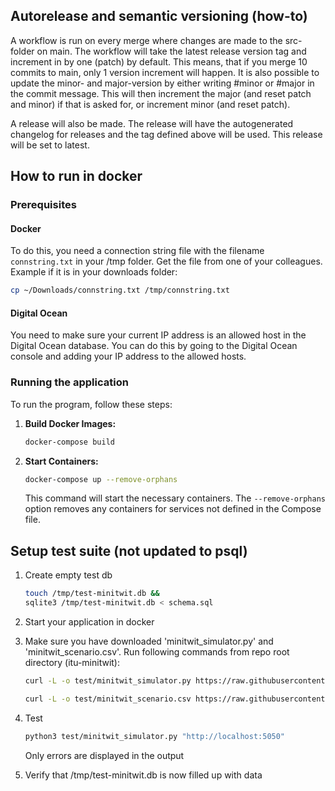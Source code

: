 ## Autorelease and semantic versioning (how-to)

A workflow is run on every merge where changes are made to the src-folder on main. The workflow will take the latest release version tag and increment in by one (patch) by default. This means, that if you merge 10 commits to main, only 1 version increment will happen. It is also possible to update the minor- and major-version by either writing \#minor or \#major in the commit message. This will then increment the major (and reset patch and minor) if that is asked for, or increment minor (and reset patch).

A release will also be made. The release will have the autogenerated changelog for releases and the tag defined above will be used. This release will be set to latest.

## How to run in docker
### Prerequisites
#### Docker

To do this, you need a connection string file with the filename `connstring.txt` in your /tmp folder. Get the file from one of your colleagues. Example if it is in your downloads folder:

```bash
cp ~/Downloads/connstring.txt /tmp/connstring.txt
```

#### Digital Ocean

You need to make sure your current IP address is an allowed host in the Digital Ocean database. You can do this by going to the Digital Ocean console and adding your IP address to the allowed hosts.
  
### Running the application
To run the program, follow these steps:

1. **Build Docker Images:**

   ```bash
   docker-compose build
   ```

2. **Start Containers:**

   ```bash
   docker-compose up --remove-orphans
   ```

   This command will start the necessary containers. The `--remove-orphans` option removes any containers for services not defined in the Compose file.

## Setup test suite (not updated to psql)

1. Create empty test db

   ```bash
   touch /tmp/test-minitwit.db &&
   sqlite3 /tmp/test-minitwit.db < schema.sql
   ```

2. Start your application in docker

3. Make sure you have downloaded 'minitwit_simulator.py' and 'minitwit_scenario.csv'.
   Run following commands from repo root directory (itu-minitwit):

   ```bash
   curl -L -o test/minitwit_simulator.py https://raw.githubusercontent.com/itu-devops/lecture_notes/master/sessions/session_03/API_Spec/minitwit_simulator.py
   ```

   ```bash
   curl -L -o test/minitwit_scenario.csv https://raw.githubusercontent.com/itu-devops/lecture_notes/master/sessions/session_03/API_Spec/minitwit_scenario.csv
   ```

4. Test

   ```bash
   python3 test/minitwit_simulator.py "http://localhost:5050"
   ```

   Only errors are displayed in the output

5. Verify that /tmp/test-minitwit.db is now filled up with data

